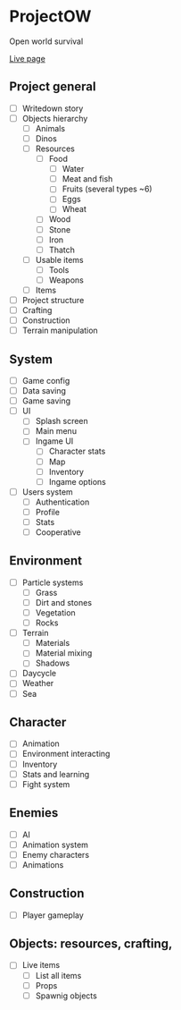 # ProjectOW
Open world survival

[Live page](https://marcoscalvi.github.io/ProjectOW/)

## Project general
- [ ] Writedown story
- [ ] Objects hierarchy
  - [ ] Animals
  - [ ] Dinos
  - [ ] Resources
    - [ ] Food
      - [ ] Water
      - [ ] Meat and fish
      - [ ] Fruits (several types ~6)
      - [ ] Eggs
      - [ ] Wheat
    - [ ] Wood
    - [ ] Stone
    - [ ] Iron
    - [ ] Thatch   
  - [ ] Usable items
    - [ ] Tools
    - [ ] Weapons
  - [ ] Items
- [ ] Project structure
- [ ] Crafting
- [ ] Construction
- [ ] Terrain manipulation
## System
- [ ] Game config
- [ ] Data saving
- [ ] Game saving
- [ ] UI
  - [ ] Splash screen
  - [ ] Main menu
  - [ ] Ingame UI
    - [ ] Character stats
    - [ ] Map
    - [ ] Inventory
    - [ ] Ingame options
- [ ] Users system
  - [ ] Authentication
  - [ ] Profile
  - [ ] Stats
  - [ ] Cooperative
## Environment
- [ ] Particle systems
  - [ ] Grass
  - [ ] Dirt and stones
  - [ ] Vegetation
  - [ ] Rocks
- [ ] Terrain
  - [ ] Materials
  - [ ] Material mixing
  - [ ] Shadows
- [ ] Daycycle
- [ ] Weather
- [ ] Sea
## Character
- [ ] Animation
- [ ] Environment interacting
- [ ] Inventory
- [ ] Stats and learning
- [ ] Fight system
## Enemies
- [ ] AI
- [ ] Animation system
- [ ] Enemy characters
- [ ] Animations
## Construction
- [ ] Player gameplay
## Objects: resources, crafting, 
- [ ] Live items
  - [ ] List all items
  - [ ] Props
  - [ ] Spawnig objects
